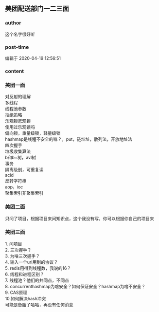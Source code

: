 ## 美团配送部门一二三面
### author 
这个名字很好听
### post-time 

编辑于  2020-04-19 12:56:51
### content 
<div class="post-topic-des nc-post-content">
 <h3>
  美团一面
 </h3>
 <div>
  对反射的理解
 </div>
 <div>
  多线程
 </div>
 <div>
  线程池参数
 </div>
 <div>
  拒绝策略
 </div>
 <div>
  乐观锁悲观锁
 </div>
 <div>
  使用过乐观锁吗
 </div>
 <div>
  偏向锁，重量级锁，轻量级锁
 </div>
 <div>
  hashmap是线程不安全的嘛？，put，链址址，散列法，开放地址法
 </div>
 <div>
  四次握手
 </div>
 <div>
  垃圾收集算法
 </div>
 <div>
  b和b+树，avl树
 </div>
 <div>
  事务
 </div>
 <div>
  隔离级别，可重复读
 </div>
 <div>
  acid
 </div>
 <div>
  反转字符串
 </div>
 <div>
  aop，ioc
 </div>
 <div>
  聚集索引非聚集索引
 </div>
 <h3>
  美团二面
 </h3>
 <div>
  只问了项目，根据项目来问知识点，这个我没有写，你可以根据你自己的项目来
 </div>
 <h3>
  美团三面
 </h3>
 <div>
  <div>
   1. 问项目
  </div>
  <div>
   2. 三次握手？
  </div>
  <div>
   3. 为啥三次握手？
  </div>
  <div>
   4. 输入一个url用到的协议？
  </div>
  <div>
   5. redis用得到线程数，我说的16？
  </div>
  <div>
   6. 线程和进程区别？
  </div>
  <div>
   7. 线程池？他们的共同点，不同点
  </div>
  <div>
   8. concurrenthashmap为啥安全？如何保证安全？hashmap为啥不安全？
  </div>
  <div>
   9. CAS原理
  </div>
  <div>
   10.如何解决hash冲突
  </div>
  可能是备胎了哈哈，再没有任何消息
 </div>
</div>
